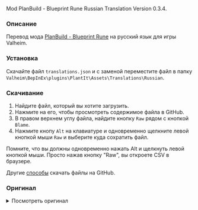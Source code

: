 Mod PlanBuild - Blueprint Rune Russian Translation Version 0.3.4.

### Описание

Перевод мода [PlanBuild - Blueprint Rune](https://www.nexusmods.com/valheim/mods/1125) на русский язык для игры Valheim. 

### Установка

Скачайте файл `translations.json` и с заменой переместите файл в папку `Valheim\BepInEx\plugins\PlantIt\Assets\Translations\Russian`.

### Скачивание

1. Найдите файл, который вы хотите загрузить.
2. Нажмите на его, чтобы просмотреть содержимое файла в GitHub.
3. В правом верхнем углу файла, найдите кнопку `Raw` рядом с кнопкой `Blame`.
4. Нажмите кнопу `Alt` на клавиатуре и одновременно щелкните левой кнопкой мыши `Raw` и выберите куда сохратить файл.

Помните, что вы должны одновременно нажать Alt и щелкнуть левой кнопкой мыши. Просто нажав кнопку "Raw", вы откроете CSV в браузере.

Другие [способы](https://coderoad.ru/4604663/%D0%A1%D0%BA%D0%B0%D1%87%D0%B0%D1%82%D1%8C-%D0%BE%D1%82%D0%B4%D0%B5%D0%BB%D1%8C%D0%BD%D1%8B%D0%B5-%D1%84%D0%B0%D0%B9%D0%BB%D1%8B-%D1%81-GitHub) скачать файлы на GitHub.

### Оригинал 

<details>
  <summary>Посмотреть оригинал</summary>
  
```
{
  "item_plan_crystal": "Skuld Crystal",
  "item_plan_crystal_description": "A crystal imbued with the power of Skuld. Allows the wearer to see into the future.",
  "message_plan_crystal_start": "You see things as they will be",
  "message_plan_crystal_stop": "Your vision of the future fades",
  "plan_piece_hover_hold": "Hold",
  "plan_piece_hover_add_material": "Add material",
  "plan_piece_hover_add_all_materials": "Add all materials",
  "plan_piece_hover_build": "Build",
  "message_plan_piece_need_hammer": "You need a hammer to build",
  "message_plan_piece_not_enough_support": "Not enough support",
  "item_plan_piece_name": "$1 (Plan)",
  "item_plan_piece_description": "Plan the construction of a $1",
  "piece_plan_totem": "Plan Totem",
  "piece_plan_totem_desc": "Builds planned pieces in an area around it",
  "piece_world_standing_blueprint_rune": "Standing Blueprint Rune",
  "piece_world_standing_blueprint_rune_desc": "A large blueprint rune to share blueprints with others",
  "piece_world_blueprint_rune_stack": "Blueprint Rune Library",
  "piece_world_blueprint_rune_stack_desc": "A collection of blueprint runes to share blueprints with others",
  "hud_bp_switch_to_blueprint_mode": "Switch to Blueprint mode",
  "hud_bp_switch_to_plan_mode": "Switch to Plan mode",
  "item_blueprintrune": "Blueprint Rune",
  "item_blueprintrune_desc": "Plan the construction of object, also used to make copies of structures and rebuild exact copies of them somewhere else.",
  "piece_blueprint": "Blueprint",
  "piece_blueprint_desc": "Creates the structure attached to this blueprint.",
  "piece_blueprint_capture": "Create new blueprint",
  "piece_blueprint_capture_desc": "Creates a new blueprint of a structure",
  "piece_blueprint_snappoint": "Snap point marker",
  "piece_blueprint_snappoint_desc": "These markers are consumed when creating a blueprint, and are saved in the blueprint as Snap Points instead of normal pieces.",
  "piece_blueprint_centerpoint": "Center point marker",
  "piece_blueprint_centerpoint_desc": "This marker is consumed when creating a blueprint, and will be used to determine the center of your blueprint.",
  "piece_blueprint_delete": "Remove planned pieces",
  "piece_blueprint_delete_desc": "Remove one or all planned pieces from a blueprint or remove all planned pieces in a radius",
  "piece_blueprint_terrain": "Terrain tools",
  "piece_blueprint_terrain_desc": "Flatten the ground or remove vegetation",
  "hud_bpcapture": "Capture",
  "hud_bpcapture_highlight": "Hold to highlight captured pieces",
  "hud_bpradius": "Change radius\nShift: Camera distance",
  "hud_bpplace": "Place",
  "hud_bpflatten": "Flatten ground",
  "hud_bpdirect": "Direct build (no plan)",
  "hud_bprotate1": "Rotate, Ctrl + Alt: Move Y-axis\nCtrl: Move Z-axis, Alt: Move X-axis",
  "hud_bprotate2": "Shift: Camera distance",
  "msg_direct_build_disabled": "Direct build disabled",
  "msg_flatten_disabled": "Flatten disabled",
  "hud_bpsnappoint": "Place snap point",
  "hud_bpcenterpoint": "Place center point",
  "hud_bpdelete": "Remove planned piece",
  "hud_bpdelete_all": "Hold to remove the whole blueprint",
  "hud_bpdelete_radius": "Hold to remove pieces in a radius",
  "msg_removed_plans": "Removed $1 plan(s)",
  "hud_bpterrain": "Flatten terrain",
  "hud_bpterrainradius": "Change radius, Ctrl + Alt: Move Y-axis\nShift: Camera distance"
}
```
  
</details>
